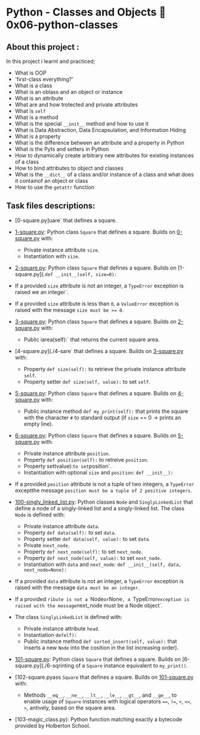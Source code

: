 # Python - Classes and Objects :page_with_curl: 0x06-python-classes
## About this project :
In this project i learnt and practiced;
- What is OOP
- 'first-class everything?'
- What is a class
- What is an oblass and an object or instance
- What is an attribute
- What are and how trotected and private attributes
- What is `self`
- What is a method
- What is the special `__init__` method and how to use it
- What is Data Abstraction, Data Encapsulation, and Information Hiding
- What is a property
- What is the difference between an attribute and a property in Python
- What is the Pyts and setters in Python
- How to dynamically create arbitrary new attributes for existing instances of a class
- How to bind attributes to object and classes
- What is the `__dict__` of a class and/or instance of a class and what does it containof an object or class
- How to use the `getattr` function
## Task files descriptions:
  * [0-square.py]uare` that defines a square.

  * [1-square.py](./1-square.py): Python class `Square` that defines a square. Builds on
  [0-square.py](./0-square.py) with:
    * Private instance attribute `size`.
    * Instantiation with `size`.

  * [2-square.py](./2-square.py): Python class `Square` that defines a square. Builds on
  [1-square.py](.`def __init__(self, size=0):`
  * If a provided `size` attribute is not an integer, a `TypeError` exception
  is raised we an integer`.
  * If a provided `size` attribute is less than `0`, a `ValueError` exception
  is raised with the message `size must be >= 0`.

  * [3-square.py](./3-square.py): Python class `Square` that defines a square. Builds on
  [2-square.py](./2-square.py) with:
    * Public iarea(self):` that returns the current
    square area.

  * [4-square.py](./4-sare` that defines a square. Builds on
  [3-square.py](./3-square.py) with:
    * Property `def size(self):` to retrieve the private instance
    attribute `self`.
    * Property setter `def size(self, value):` to set `self`.

  * [5-square.py](./5-square.py): Python class `Square` that defines a square. Builds on
  [4-square.py](./4-square.py) with:
    * Public instance method `def my_print(self):` that prints the square
    with the character `#` to standard output (if `size` == 0 -> prints an empty
    line).

  * [6-square.py](./6-square.py): Python class `Square` that defines a square. Builds on
  [5-square.py](./5-square.py) with:
    * Private instance attribute `position`.
    * Property `def position(self):` to retreive `position`.
    * Property settvalue):` to set `position`.
    * Instantiation with optional `size` and `position`:
    `def __init__):`
  * If a provided `position` attribute is not a tuple of two integers, a
  `TypeError` exceptthe message `position must be a tuple of
  2 positive integers`.

  * [100-singly_linked_list.py](./100-singly_linked_list.py): Python classes `Node`
  and `SinglyLinkedList` that define a node of a singly-linked list and a singly-linked
  list. The class `Node` is defined with:
    * Private instance attribute `data`.
    * Property `def data(self):` to set `data`.
    * Property setter `def data(self, value):` to set `data`.
    * Private i`next_node`.
    * Property `def next_node(self):` to set `next_node`.
    * Property `def next_node(self, value):` to set `next_node`.
    * Instantiation with `data` and `next_node`:
    `def __init__(self, data, next_node=None):`
  * If a provided `data` attribute is not an integer, a `TypeError`
  exception is raised with the message `data must be an integer`.
  * If a provided `ribute is not a `Node` or `None`, a
  `TypeError` exception is raised with the message `next_node must be a
  Node object`.
  * The class `SinglyLinkedList` is defined with:
    * Private instance attribute `head`.
    * Instantiation `defelf):`
    * Public instance method `def sorted_insert(self, value):` that inserts a
    new `Node` into the cosition in the list increasing order).

  * [101-square.py](./101-square.py): Python class `Square` that defines a square. Builds on
  [6-square.py](./6-sqrinting of a `Square` instance equivalent to
    `my_print()`.

  * [102-square.pyass `Square` that defines a square. Builds on
  [101-square.py](./101-square.py) with:
    * Methods `__eq__`, `__ne__`, `__lt__`, `__le__`, `__gt__`, and `__ge__`,
    to enable usage of `Square` instances with logical operators `==`, `!=`, `<`,
    `<=`, `>`, antively, based on the square area.

  * [103-magic_class.py): Python function matching exactly a bytecode
  provided by Holberton School.

